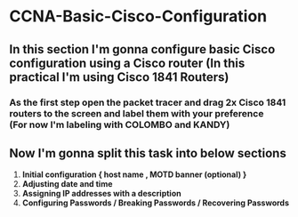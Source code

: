 # **CCNA-Basic-Cisco-Configuration**
## In this section I'm gonna configure basic Cisco configuration using a Cisco router (In this practical I'm using Cisco 1841 Routers)
### As the first step open the packet tracer and drag  2x Cisco 1841 routers to the screen and label them with your preference <br> (For now I'm labeling with **COLOMBO** and **KANDY**)


## Now I'm gonna split this task into below sections<br>

1. **Initial configuration { host name , MOTD banner (optional) }**
2. **Adjusting date and time**
3. **Assigning IP addresses with a description**
4. **Configuring  Passwords / Breaking Passwords / Recovering Passwords**
